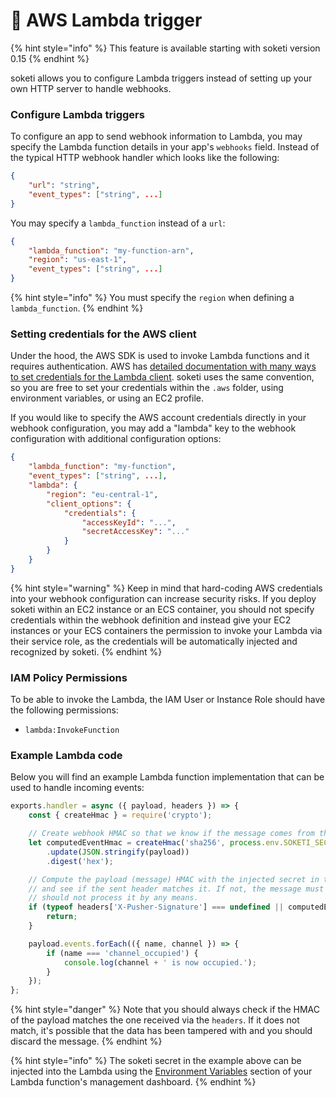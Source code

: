 # 📐 AWS Lambda trigger

{% hint style="info" %}
This feature is available starting with soketi version 0.15
{% endhint %}

soketi allows you to configure Lambda triggers instead of setting up your own HTTP server to handle webhooks.

### Configure Lambda triggers

To configure an app to send webhook information to Lambda, you may specify the Lambda function details in your app's `webhooks` field. Instead of the typical HTTP webhook handler which looks like the following:

```json
{
    "url": "string",
    "event_types": ["string", ...]
}
```

You may specify a `lambda_function` instead of a `url`:

```json
{
    "lambda_function": "my-function-arn",
    "region": "us-east-1",
    "event_types": ["string", ...]
}
```

{% hint style="info" %}
You must specify the `region` when defining a `lambda_function`.
{% endhint %}

### Setting credentials for the AWS client

Under the hood, the AWS SDK is used to invoke Lambda functions and it requires authentication. AWS has [detailed documentation with many ways to set credentials for the Lambda client](https://docs.aws.amazon.com/sdk-for-javascript/v2/developer-guide/setting-credentials-node.html). soketi uses the same convention, so you are free to set your credentials within the `.aws` folder, using environment variables, or using an EC2 profile.

If you would like to specify the AWS account credentials directly in your webhook configuration, you may add a "lambda" key to the webhook configuration with additional configuration options:

```json
{
    "lambda_function": "my-function",
    "event_types": ["string", ...],
    "lambda": {
        "region": "eu-central-1",
        "client_options": {
            "credentials": {
                "accessKeyId": "...",
                "secretAccessKey": "..."
            }
        }
    }
}
```

{% hint style="warning" %}
Keep in mind that hard-coding AWS credentials into your webhook configuration can increase security risks. If you deploy soketi within an EC2 instance or an ECS container, you should not specify credentials within the webhook definition and instead give your EC2 instances or your ECS containers the permission to invoke your Lambda via their service role, as the credentials will be automatically injected and recognized by soketi.
{% endhint %}

### IAM Policy Permissions

To be able to invoke the Lambda, the IAM User or Instance Role should have the following permissions:

* `lambda:InvokeFunction`

### Example Lambda code

Below you will find an example Lambda function implementation that can be used to handle incoming events:

```javascript
exports.handler = async ({ payload, headers }) => {
    const { createHmac } = require('crypto');

    // Create webhook HMAC so that we know if the message comes from the real server.
    let computedEventHmac = createHmac('sha256', process.env.SOKETI_SECRET)
        .update(JSON.stringify(payload))
        .digest('hex');

    // Compute the payload (message) HMAC with the injected secret in the environment variables
    // and see if the sent header matches it. If not, the message must have been tampered with and you
    // should not process it by any means.
    if (typeof headers['X-Pusher-Signature'] === undefined || computedEventHmac !== headers['X-Pusher-Signature']) {
        return;
    }

    payload.events.forEach(({ name, channel }) => {
        if (name === 'channel_occupied') {
            console.log(channel + ' is now occupied.');
        }
    });
};
```

{% hint style="danger" %}
Note that you should always check if the HMAC of the payload matches the one received via the `headers`. If it does not match, it's possible that the data has been tampered with and you should discard the message.
{% endhint %}

{% hint style="info" %}
The soketi secret in the example above can be injected into the Lambda using the [Environment Variables](https://docs.aws.amazon.com/lambda/latest/dg/configuration-envvars.html) section of your Lambda function's management dashboard.
{% endhint %}
